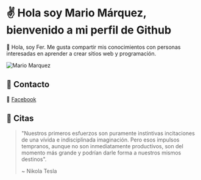 # :v: Hola soy Mario Márquez, bienvenido a mi perfil de Github

👦 Hola, soy Fer. Me gusta compartir mis conocimientos con personas interesadas en aprender a crear sitios web y programación.

![Mario Marquez](https://scontent.fsal1-1.fna.fbcdn.net/v/t1.0-9/103794076_1697249487089593_1516804623519147750_n.jpg?_nc_cat=100&_nc_sid=e3f864&_nc_ohc=cs9Y4KxCg_kAX9ZqOwK&_nc_ht=scontent.fsal1-1.fna&oh=7d89429dd9150b46ab7e046b2165fa9f&oe=5F317208)

## 📱 Contacto
🔗 [Facebook](https://www.facebook.com/mario.marquez.3975012/)<br>

## 📌 Citas
> "Nuestros primeros esfuerzos son puramente instintivas incitaciones de una vívida e indisciplinada imaginación. Pero esos impulsos tempranos, aunque no son inmediatamente productivos, son del momento más grande y podrían darle forma a nuestros mismos destinos".
>
> ~ Nikola Tesla
